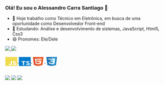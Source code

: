 ### Olá! Eu sou o Alessandro Carra Santiago 👋

- 🔭 Hoje trabalho como Técnico em Eletrônica, em busca de uma oportunidade como Desenvolvedor Front-end
- 🌱 Estudando: Análise e desenvolvimento de sistemas, JavaScript, Html5, Css3
- 😄 Pronomes: Ele/Dele
 <div>
  <a href="https://github.com/AleCarraDev">
  <img height="180em" src="https://github-readme-stats.vercel.app/api?username=AleCarraDev&show_icons=true&theme=github_dark&include_all_commits=true&count_private=true"/>
  <img height="180em" src="https://github-readme-stats.vercel.app/api/top-langs/?username=AleCarraDev&layout=compact&langs_count=7&theme=github_dark"/>
</div>
 <div style="display: inline_block"><br>
  <img align="center" alt="Rafa-Js" height="30" width="40" src="https://raw.githubusercontent.com/devicons/devicon/master/icons/javascript/javascript-plain.svg">
  <img align="center" alt="Rafa-Ts" height="30" width="40" src="https://raw.githubusercontent.com/devicons/devicon/master/icons/typescript/typescript-plain.svg">
  <img align="center" alt="Rafa-HTML" height="30" width="40" src="https://raw.githubusercontent.com/devicons/devicon/master/icons/html5/html5-original.svg">
  <img align="center" alt="Rafa-CSS" height="30" width="40" src="https://raw.githubusercontent.com/devicons/devicon/master/icons/css3/css3-original.svg">
</div>
  
  ##
  <div>
  <a href="https://instagram.com/carrasan1992?utm_medium=copy_link" target="_blank"><img src="https://img.shields.io/badge/-Instagram-%23E4405F?style=for-the-badge&logo=instagram&logoColor=white" target="_blank"></a> 
  <a href = "mailto:22fimdetarde@gmail.com"><img src="https://img.shields.io/badge/Gmail-D14836?style=for-the-badge&logo=gmail&logoColor=white" target="_blank"></a>
  <a href="https://www.linkedin.com/in/alessandro-carra-1495a958/" target="_blank"><img src="https://img.shields.io/badge/-LinkedIn-%230077B5?style=for-the-badge&logo=linkedin&logoColor=white" target="_blank"></a> 
  
    
 
 
  </div>
 
